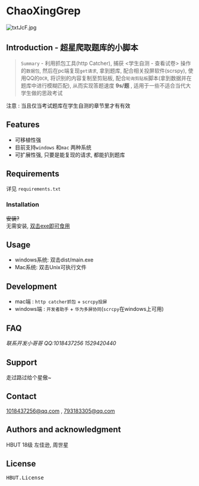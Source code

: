 # ChaoXingGrep

![txtJcF.jpg](https://s1.ax1x.com/2020/06/14/txtJcF.jpg)

## Introduction -  超星爬取题库的小脚本

> `Summary` - 利用抓包工具(http Catcher), 捕获  <学生自测 - 查看试卷> 操作的`数据包`, 然后在pc端复现`get请求`, 拿到题库, 配合相关投屏软件(scrspy), 使用QQ的`OCR`,  将识别的内容复制至剪贴板, 配合`轮询剪贴板`脚本(拿到数据并在题库中进行模糊匹配), 从而实现答题速度 **9s/题** , 适用于一些不适合当代大学生做的思政考试

<kbd>注意</kbd> : 当且仅当考试题库在学生自测的章节里才有有效

## Features

* 可移植性强
* 目前支持`windows` 和`mac` 两种系统
* 可扩展性强, 只要是能复现的请求, 都能扒到题库

## Requirements

详见 `requirements.txt`

### Installation

~~安装?~~</br>无需安装, <u>双击exe即可食用</u>

## Usage

* windows系统: 双击dist/main.exe
* Mac系统: 双击Unix可执行文件

## Development

* mac端 : `http catcher抓包` + `scrcpy投屏`
* windows端 : `开发者助手` + `华为多屏协同`(`scrcpy`在windows上可用)

## FAQ

*联系开发小哥哥 QQ:1018437256 1529420440*

## Support

走过路过给个星傲~

## Contact

1018437256@qq.com , 793183305@qq.com

## Authors and acknowledgment

HBUT 18级 左佳逊, 周世星

## License

<kbd>HBUT.License</kbd>
